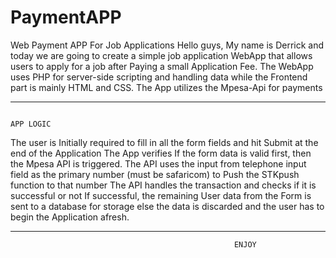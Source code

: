 # PaymentAPP
Web Payment APP For Job Applications
Hello guys, My name is Derrick and today we are going to create a simple job application WebApp that allows users to apply for a job after Paying a small Application Fee.
The WebApp uses PHP for server-side scripting and handling data while the Frontend part is mainly HTML and CSS.
The App utilizes the Mpesa-Api for payments 
********************************************************************************************************************************************************************************
                                                                        APP LOGIC
   The user is Initially required to fill in all the form fields and hit Submit at the end of the Application
   The App verifies If the form data is valid first, then the Mpesa API is triggered.
   The API uses the input from telephone input field as the primary number (must be safaricom) to Push the STKpush function to that number
   The API handles the transaction and checks if it is successful or not
   If successful, the remaining User data from the Form is sent to a database for storage else the data is discarded and the user has to begin the Application afresh.

****************************************************************************************************************************************************************************

                                                      ENJOY
  

